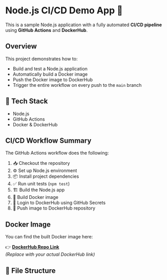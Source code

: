 # Node.js CI/CD Demo App 🚀

This is a sample Node.js application with a fully automated **CI/CD pipeline** using **GitHub Actions** and **DockerHub**.

##  Overview

This project demonstrates how to:
- Build and test a Node.js application
- Automatically build a Docker image
- Push the Docker image to DockerHub
- Trigger the entire workflow on every push to the `main` branch

## 🔧 Tech Stack

- Node.js
- GitHub Actions
- Docker & DockerHub

##  CI/CD Workflow Summary

The GitHub Actions workflow does the following:

1. 📥 Checkout the repository  
2. ⚙️ Set up Node.js environment  
3. 📦 Install project dependencies  
4. ✅ Run unit tests (`npm test`)  
5. 🏗️ Build the Node.js app  
6. 🐳 Build Docker image  
7. 🔐 Login to DockerHub using GitHub Secrets  
8. 🚀 Push image to DockerHub repository  

##  Docker Image

You can find the built Docker image here:

👉 **[DockerHub Repo Link](https://hub.docker.com/r/kishxrx/nodejs-demo-app)**  
*(Replace with your actual DockerHub link)*

## 📂 File Structure
